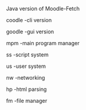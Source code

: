 Java version of Moodle-Fetch


coodle	-cli version

goodle	-gui version

mpm	-main program manager

ss	-script system

us	-user system

nw	-networking

hp	-html parsing

fm	-file manager
